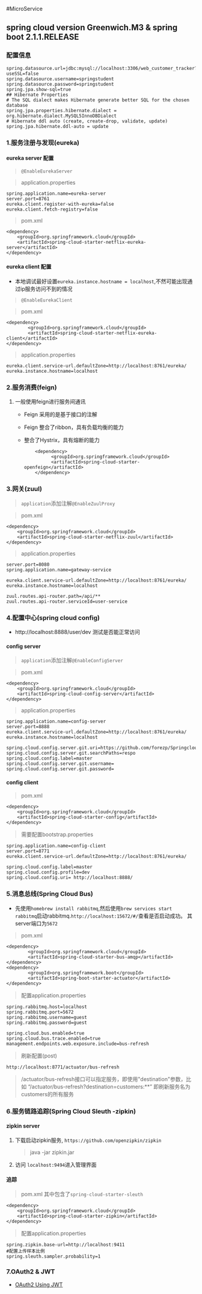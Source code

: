 #MicroService

## spring cloud version Greenwich.M3 & spring boot 2.1.1.RELEASE

### 配置信息

	spring.datasource.url=jdbc:mysql://localhost:3306/web_customer_tracker?useSSL=false
	spring.datasource.username=springstudent
	spring.datasource.password=springstudent
	spring.jpa.show-sql=true
	## Hibernate Properties
	# The SQL dialect makes Hibernate generate better SQL for the chosen database
	spring.jpa.properties.hibernate.dialect = org.hibernate.dialect.MySQL5InnoDBDialect
	# Hibernate ddl auto (create, create-drop, validate, update)
	spring.jpa.hibernate.ddl-auto = update


### 1.服务注册与发现(eureka)

#### eureka server 配置	

> `@EnableEurekaServer`

> application.properties
	
	spring.application.name=eureka-server
	server.port=8761
	eureka.client.register-with-eureka=false
	eureka.client.fetch-registry=false
		

> pom.xml
 
	<dependency>
        <groupId>org.springframework.cloud</groupId>
        <artifactId>spring-cloud-starter-netflix-eureka-server</artifactId>
    </dependency>

#### eureka client 配置

- 本地调试最好设置`eureka.instance.hostname = localhost`,不然可能出现通过ip服务访问不到的情况

> `@EnableEurekaClient`

> pom.xml

	<dependency>
			<groupId>org.springframework.cloud</groupId>
			<artifactId>spring-cloud-starter-netflix-eureka-client</artifactId>
	</dependency>
	
> application.properties
	
	eureka.client.service-url.defaultZone=http://localhost:8761/eureka/
	eureka.instance.hostname=localhost
		

### 2.服务消费(feign)
1. 一般使用feign进行服务间通讯

	- Feign 采用的是基于接口的注解
	- Feign 整合了ribbon，具有负载均衡的能力
	- 整合了Hystrix，具有熔断的能力
	
			  <dependency>
			        <groupId>org.springframework.cloud</groupId>
			        <artifactId>spring-cloud-starter-openfeign</artifactId>
			  </dependency>


### 3.网关(zuul)
> `application`添加注解`@EnableZuulProxy`
 
> pom.xml
	
	<dependency>
		<groupId>org.springframework.cloud</groupId>
		<artifactId>spring-cloud-starter-netflix-zuul</artifactId>
	</dependency>
	
> application.properties
	
	server.port=8080
	spring.application.name=gateway-service
	
	eureka.client.service-url.defaultZone=http://localhost:8761/eureka/
	eureka.instance.hostname=localhost
	
	zuul.routes.api-router.path=/api/**
	zuul.routes.api-router.serviceId=user-service

### 4.配置中心(spring cloud config)

- http://localhost:8888/user/dev 测试是否能正常访问

#### config server

> `application`添加注解`@EnableConfigServer`

> pom.xml

	<dependency>
        <groupId>org.springframework.cloud</groupId>
        <artifactId>spring-cloud-config-server</artifactId>
    </dependency>

> application.properties
	
	
	spring.application.name=config-server
	server.port=8888
	eureka.client.service-url.defaultZone=http://localhost:8761/eureka/
	eureka.instance.hostname=localhost
	
	spring.cloud.config.server.git.uri=https://github.com/forezp/SpringcloudConfig/
	spring.cloud.config.server.git.searchPaths=respo
	spring.cloud.config.label=master
	spring.cloud.config.server.git.username=
	spring.cloud.config.server.git.password=

#### config client

> pom.xml
	
    <dependency>
        <groupId>org.springframework.cloud</groupId>
        <artifactId>spring-cloud-starter-config</artifactId>
    </dependency>

> 需要配置bootstrap.properties
 
	spring.application.name=config-client
	server.port=8771
	eureka.client.service-url.defaultZone=http://localhost:8761/eureka/

	spring.cloud.config.label=master
	spring.cloud.config.profile=dev
	spring.cloud.config.uri= http://localhost:8888/

### 5.消息总线(Spring Cloud Bus)

- 先使用`homebrew install rabbitmq`,然后使用`brew services start rabbitmq`启动rabbitmq.`http://localhost:15672/#/`查看是否启动成功。 其server端口为`5672`

	
> pom.xml

	<dependency>
            <groupId>org.springframework.cloud</groupId>
            <artifactId>spring-cloud-starter-bus-amqp</artifactId>
   	</dependency>
   	<dependency>
            <groupId>org.springframework.boot</groupId>
            <artifactId>spring-boot-starter-actuator</artifactId>
    </dependency>
   	
> 配置application.properties
		
	spring.rabbitmq.host=localhost
	spring.rabbitmq.port=5672
	spring.rabbitmq.username=guest
	spring.rabbitmq.password=guest
	
	spring.cloud.bus.enabled=true
	spring.cloud.bus.trace.enabled=true
	management.endpoints.web.exposure.include=bus-refresh
	
> 刷新配置(post)
	
	http://localhost:8771/actuator/bus-refresh

> /actuator/bus-refresh接口可以指定服务，即使用"destination"参数，比如 “/actuator/bus-refresh?destination=customers:**” 即刷新服务名为customers的所有服务


### 6.服务链路追踪(Spring Cloud Sleuth -zipkin)

#### zipkin server
1. 下载启动zipkin服务, `https://github.com/openzipkin/zipkin`

	> java -jar zipkin.jar

2. 访问 `localhost:9494`进入管理界面

#### 追踪
> pom.xml	 其中包含了`spring-cloud-starter-sleuth`
		
		
	<dependency>
		<groupId>org.springframework.cloud</groupId>
		<artifactId>spring-cloud-starter-zipkin</artifactId>
	</dependency>
	
> 配置application.properties
	
	spring.zipkin.base-url=http://localhost:9411
	#配置上传样本比例
	spring.sleuth.sampler.probability=1

### 7.OAuth2 & JWT
- [OAuth2 Using JWT](./OAuth2-jwt.md)

